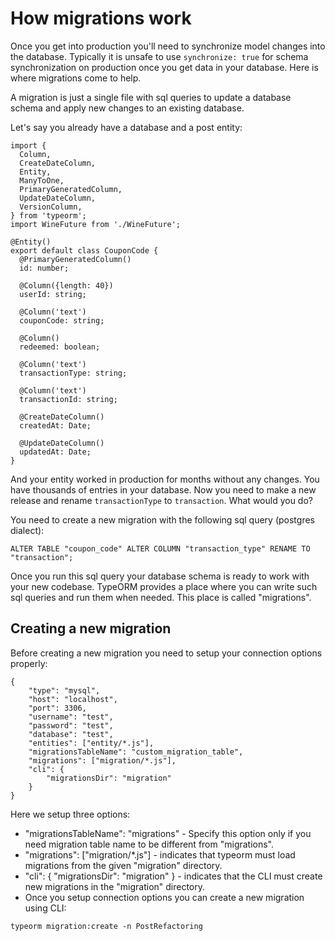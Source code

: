 # How migrations work

Once you get into production you'll need to synchronize model changes into the database. Typically it is unsafe to use `synchronize: true` for schema synchronization on production once you get data in your database. Here is where migrations come to help.

A migration is just a single file with sql queries to update a database schema and apply new changes to an existing database.

Let's say you already have a database and a post entity:

```
import {
  Column,
  CreateDateColumn,
  Entity,
  ManyToOne,
  PrimaryGeneratedColumn,
  UpdateDateColumn,
  VersionColumn,
} from 'typeorm';
import WineFuture from './WineFuture';

@Entity()
export default class CouponCode {
  @PrimaryGeneratedColumn()
  id: number;

  @Column({length: 40})
  userId: string;

  @Column('text')
  couponCode: string;

  @Column()
  redeemed: boolean;

  @Column('text')
  transactionType: string;

  @Column('text')
  transactionId: string;

  @CreateDateColumn()
  createdAt: Date;

  @UpdateDateColumn()
  updatedAt: Date;
}
```

And your entity worked in production for months without any changes. You have thousands of entries in your database.
Now you need to make a new release and rename `transactionType` to `transaction`. What would you do?

You need to create a new migration with the following sql query (postgres dialect):

```
ALTER TABLE "coupon_code" ALTER COLUMN "transaction_type" RENAME TO "transaction";
```

Once you run this sql query your database schema is ready to work with your new codebase. TypeORM provides a place where you can write such sql queries and run them when needed. This place is called "migrations".

## Creating a new migration

Before creating a new migration you need to setup your connection options properly:

```
{
    "type": "mysql",
    "host": "localhost",
    "port": 3306,
    "username": "test",
    "password": "test",
    "database": "test",
    "entities": ["entity/*.js"],
    "migrationsTableName": "custom_migration_table",
    "migrations": ["migration/*.js"],
    "cli": {
        "migrationsDir": "migration"
    }
}
```

Here we setup three options:

- "migrationsTableName": "migrations" - Specify this option only if you need migration table name to be different from "migrations".
- "migrations": ["migration/*.js"] - indicates that typeorm must load migrations from the given "migration" directory.
- "cli": { "migrationsDir": "migration" } - indicates that the CLI must create new migrations in the "migration" directory.
- Once you setup connection options you can create a new migration using CLI:

```
typeorm migration:create -n PostRefactoring
```
